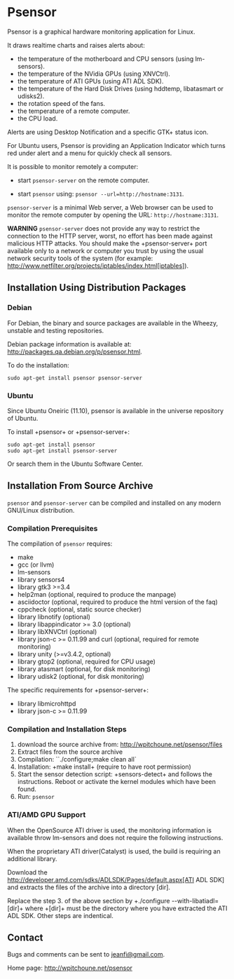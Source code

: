 # Psensor

Psensor is a graphical hardware monitoring application for Linux.

It draws realtime charts and raises alerts about:

 * the temperature of the motherboard and CPU sensors (using
   lm-sensors).
 * the temperature of the NVidia GPUs (using XNVCtrl).
 * the temperature of ATI GPUs (using ATI ADL SDK).
 * the temperature of the Hard Disk Drives (using hddtemp, libatasmart
   or udisks2).
 * the rotation speed of the fans.
 * the temperature of a remote computer.
 * the CPU load.

Alerts are using Desktop Notification and a specific GTK+ status icon.

For Ubuntu users, Psensor is providing an Application Indicator which turns
red under alert and a menu for quickly check all sensors.

It is possible to monitor remotely a computer:

 * start `psensor-server` on the remote computer.

 * start `psensor` using: `psensor --url=http://hostname:3131`.

`psensor-server` is a minimal Web server, a Web browser can be used to
monitor the remote computer by opening the URL:
`http://hostname:3131`.

**WARNING**
`psensor-server` does not provide any way to restrict the connection
to the HTTP server, worst, no effort has been made against malicious
HTTP attacks.  You should make the +psensor-server+ port available
only to a network or computer you trust by using the usual network
security tools of the system (for example:
http://www.netfilter.org/projects/iptables/index.html[iptables]).

## Installation Using Distribution Packages

### Debian

For Debian, the binary and source packages are available in the
Wheezy, unstable and testing repositories.

Debian package information is available at:
http://packages.qa.debian.org/p/psensor.html.

To do the installation:
```
sudo apt-get install psensor psensor-server
```

### Ubuntu

Since Ubuntu Oneiric (11.10), psensor is available in the universe
repository of Ubuntu.

To install +psensor+ or +psensor-server+:
```
sudo apt-get install psensor
sudo apt-get install psensor-server
```

Or search them in the Ubuntu Software Center.

## Installation From Source Archive

`psensor` and `psensor-server` can be compiled and installed on any
modern GNU/Linux distribution.

### Compilation Prerequisites

The compilation of `psensor` requires:

 * make
 * gcc (or llvm)
 * lm-sensors
 * library sensors4
 * library gtk3 >=3.4
 * help2man (optional, required to produce the manpage)
 * asciidoctor (optional, required to produce the html version of the
   faq)
 * cppcheck (optional, static source checker)
 * library libnotify (optional)
 * library libappindicator >= 3.0 (optional)
 * library libXNVCtrl (optional)
 * library json-c >= 0.11.99 and curl (optional, required for remote monitoring)
 * library unity (>=v3.4.2, optional)
 * library gtop2 (optional, required for CPU usage)
 * library atasmart (optional, for disk monitoring)
 * library udisk2 (optional, for disk monitoring)

The specific requirements for +psensor-server+:

 * library libmicrohttpd
 * library json-c >= 0.11.99

### Compilation and Installation Steps

1. download the source archive from: http://wpitchoune.net/psensor/files
2. Extract files from the source archive
3. Compilation: ``./configure;make clean all`
4. Installation:  +make install+ (require to have root permission)
5. Start the sensor detection script: +sensors-detect+ and follows the
instructions. Reboot or activate the kernel modules which have
been found.
6. Run: `psensor`

### ATI/AMD GPU Support

When the OpenSource ATI driver is used, the monitoring
information is available throw lm-sensors and does not require the
following instructions.

When the proprietary ATI driver(Catalyst) is used, the build is
requiring an additional library.

Download the
http://developer.amd.com/sdks/ADLSDK/Pages/default.aspx[ATI ADL SDK]
and extracts the files of the archive into a directory [dir].

Replace the step 3. of the above section by +./configure
--with-libatiadl=[dir]+ where +[dir]+ must be the directory where you
have extracted the ATI ADL SDK. Other steps are indentical.

## Contact

Bugs and comments can be sent to jeanfi@gmail.com.

Home page: http://wpitchoune.net/psensor
